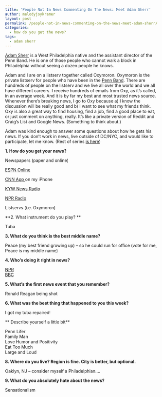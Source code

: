 ```yaml
---
title: 'People Not In News Commenting On The News: Meet Adam Sherr'
author: melodyjoykramer
layout: post
permalink: /people-not-in-news-commenting-on-the-news-meet-adam-sherr/
categories:
  - how do you get the news?
tags:
  - adam sherr
---
```

[Adam Sherr][1] is a West Philadelphia native and the assistant director of the Penn Band. He is one of those people who cannot walk a block in Philadelphia without seeing a dozen people he knows.

Adam and I are on a listserv together called Oxymoron. Oxymoron is the private listserv for people who have been in the [Penn Band][2]. There are hundreds of people on the listserv and we live all over the world and we all have different careers. I receive hundreds of emails from Oxy, as it&#8217;s called, in an average week. And it is by far my best and most trusted news source. Whenever there&#8217;s breaking news, I go to Oxy because a) I know the discussion will be really good and b) I want to see what my friends think. Oxy is also a great way to find housing, find a job, find a good place to eat, or just comment on anything, really. It&#8217;s like a private version of Reddit and Craig&#8217;s List and Google News. (Something to think about.)

Adam was kind enough to answer some questions about how he gets his news. If you don&#8217;t work in news, live outside of DC/NYC, and would like to participate, let me know. (Rest of series [is here][3])

**1. How do you get your news?**

Newspapers (paper and online)

[ESPN Online][4]

[CNN App ][5]on my iPhone

[KYW News Radio][6]

[NPR Radio][7]

Listservs (i.e. Oxymoron)

**2. What instrument do you play? **

Tuba

**3. What do you think is the best middle name?**

Peace (my best friend growing up) – so he could run for office (vote for me, Peace is my middle name)

**4. Who&#8217;s doing it right in news?**

[NPR][7]  
[BBC][8]

**5. What&#8217;s the first news event that you remember?**

Ronald Reagan being shot

**6. What was the best thing that happened to you this week?**

I got my tuba repaired!

** Describe yourself a little bit**

Penn Lifer  
Family Man  
Love Humor and Positivity  
Eat Too Much  
Large and Loud

**8. Where do you live? Region is fine. City is better, but optional.**

Oaklyn, NJ – consider myself a Philadelphian….

**9. What do you absolutely hate about the news?**

Sensationalism

 [1]: http://www.dolphin.upenn.edu/pennband/directors.html
 [2]: http://www.dolphin.upenn.edu/pennband/
 [3]: http://www.melodyjk.com/category/how-do-you-get-the-news/
 [4]: http://espn.go.com/watchespn/
 [5]: http://www.cnn.com/interactive/mobile/
 [6]: http://philadelphia.cbslocal.com/station/kyw-newsradio/
 [7]: http://www.npr.org/
 [8]: http://www.bbc.com/